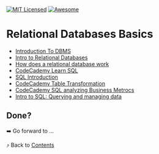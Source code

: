 [![MIT Licensed][icon-mit]][license]
[![Awesome][icon-awesome]][awesome]
&nbsp;&nbsp;&nbsp;&nbsp;&nbsp;&nbsp;

# Relational Databases Basics

- [Introduction To DBMS](https://www.minigranth.com/dbms-tutorial/dbms-introduction/)
- [Intro to Relational Databases](https://www.udacity.com/course/intro-to-relational-databases--ud197)
- [How does a relational database work](http://coding-geek.com/how-databases-work/)
- [CodeCademy Learn SQL](https://www.codecademy.com/learn/learn-sql)
- [SQL Introduction](https://www.minigranth.com/sql-tutorial/sql-introduction/)
- [CodeCademy Table Transformation](https://www.codecademy.com/learn/sql-table-transformation)
- [CodeCademy SQL analyzing Business Metrocs](https://www.codecademy.com/learn/sql-analyzing-business-metrics)
- [Intro to SQL: Querying and managing data](https://www.khanacademy.org/computing/computer-programming/sql)



## Done?

➡️ Go forward to ...

⤴️ Back to [Contents](../contents.md)

[icon-chat]: https://img.shields.io/badge/chat-on%20telegram-blue.svg
[icon-mit]: https://img.shields.io/badge/license-MIT-blue.svg
[icon-awesome]: https://cdn.rawgit.com/sindresorhus/awesome/d7305f38d29fed78fa85652e3a63e154dd8e8829/media/badge.svg
[license]: https://github.com/Kottans/web/blob/master/LICENSE.md
[awesome]: https://github.com/sindresorhus/awesome
